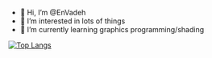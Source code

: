 - 👋 Hi, I’m @EnVadeh
- 👀 I’m interested in lots of things
- 🌱 I’m currently learning graphics programming/shading

[![Top Langs](https://github-readme-stats-git-masterrstaa-rickstaa.vercel.app/api/top-langs/?username=EnVadeh)](https://github.com/EnVadeh/github-readme-stats)

<!---
EnVadeh/EnVadeh is a ✨ special ✨ repository because its `README.md` (this file) appears on your GitHub profile.
You can click the Preview link to take a look at your changes.
--->

